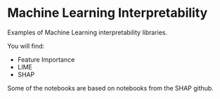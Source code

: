 # Machine Learning Interpretability

Examples of Machine Learning interpretability libraries.

You will find:
- Feature Importance
- LIME
- SHAP

Some of the notebooks are based on notebooks from the SHAP github.
